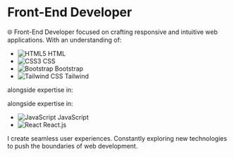 # Front-End Developer

🌐 Front-End Developer focused on crafting responsive and intuitive web applications. With an understanding of:

- ![HTML5](https://img.shields.io/badge/-HTML5-E34F26?style=flat&logo=html5&logoColor=white) HTML
- ![CSS3](https://img.shields.io/badge/-CSS3-1572B6?style=flat&logo=css3&logoColor=white) CSS
- ![Bootstrap](https://img.shields.io/badge/-Bootstrap-7952B3?style=flat&logo=bootstrap&logoColor=white) Bootstrap
- ![Tailwind CSS](https://img.shields.io/badge/-TailwindCSS-06B6D4?style=flat&logo=tailwindcss&logoColor=white) Tailwind
 

alongside expertise in:

alongside expertise in:
- ![JavaScript](https://img.shields.io/badge/-JavaScript-F7DF1E?style=flat&logo=javascript&logoColor=black) JavaScript
- ![React](https://img.shields.io/badge/-React-61DAFB?style=flat&logo=react&logoColor=black) React.js
  
I create seamless user experiences. Constantly exploring new technologies to push the boundaries of web development.





